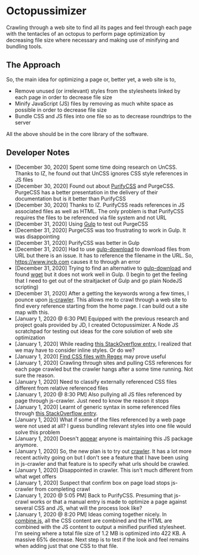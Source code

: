 # Octopussimizer

Crawling through a web site to find all its pages and feel through each page with the tentacles of an octopus to perform page optimization by decreasing file size where necessary and making use of minifying and bundling tools.

## The Approach

So, the main idea for optimizing a page or, better yet, a web site is to,

 * Remove unused (or irrelevant) styles from the stylesheets linked by each page in order to decrease file size
 * Minify JavaScript (JS) files by removing as much white space as possible in order to decrease file size
 * Bundle CSS and JS files into one file so as to decrease roundtrips to the server

All the above should be in the core library of the software.

## Developer Notes

 * [December 30, 2020] Spent some time doing research on UnCSS. Thanks to IZ, he found out that UnCSS ignores CSS style references in JS files
 * [December 30, 2020] Found out about [PurifyCSS](https://github.com/purifycss/purifycss) and PurgeCSS. PurgeCSS has a better presentation in the delivery of their documentation but is it better than PurifyCSS
 * [December 30, 2020] Thanks to IZ. PurifyCSS reads references in JS associated files as well as HTML. The only problem is that PurifyCSS requires the files to be referenced via file system and not URL
 * [December 31, 2020] Using [Gulp](https://gulpjs.com/) to test out PurgeCSS
 * [December 31, 2020] PurgeCSS was too frustrating to work in Gulp. It was disappointing
 * [December 31, 2020] PurifyCSS was better in Gulp
 * [December 31, 2020] Had to use [gulp-download](https://www.npmjs.com/package/gulp-download) to download files from URL but there is an issue. It has to reference the filename in the URL. So, https://www.jncb.com causes it to through an error
 * [December 31, 2020] Trying to find an alternative to [gulp-download](https://www.npmjs.com/package/gulp-download) and found [wget](https://www.npmjs.com/package/wget) but it does not work well in Gulp. (I begin to get the feeling that I need to get out of the straitjacket of Gulp and go plain NodeJS scripting)
 * [December 31, 2020] After a getting the keywords wrong a few times, I pounce upon [js-crawler](https://www.npmjs.com/package/js-crawler). This allows me to crawl through a web site to find every reference starting from the home page. I can build out a site map with this.
 * [January 1, 2020 @ 6:30 PM] Equipped with the previous research and project goals provided by JD, I created Octopussimizer. A Node JS scratchpad for testing out ideas for the core solution of web site optimization
 * [January 1, 2020] While reading [this StackOverflow entry](https://stackoverflow.com/questions/1679507/getting-all-css-used-in-html-file/31460383), I realized that we may have to consider inline styles. Or do we?
 * [January 1, 2020] [Find CSS files with Regex](https://stackoverflow.com/questions/30866169/how-to-find-css-files-with-regex) may prove useful
 * [January 1, 2020] Crawling through sites and pulling CSS references for each page crawled but the crawler hangs after a some time running. Not sure the reason.
 * [January 1, 2020] Need to classify externally referenced CSS files different from relative referenced files
 * [January 1, 2020 @ 8:30 PM] Also pullying all JS files referenced by page through js-crawler. Just need to know the reason it stops
 * [January 1, 2020] Learnt of generic syntax in some referenced files through [this StackOverflow entry](https://stackoverflow.com/questions/550038/is-it-valid-to-replace-http-with-in-a-script-src-http).
 * [January 1, 2020] What if some of the files referenced by a web page were not used at all? I guess bundling relevant styles into one file would solve this problem
 * [January 1, 2020] Doesn't [appear](https://github.com/antivanov/js-crawler/issues/58) anyone is maintaining this JS package anymore.
 * [January 1, 2020] So, the new plan is to try out [crawler](https://www.npmjs.com/package/crawler). It has a lot more recent activity going on but I don't see a feature that I have been using in js-crawler and that feature is to specify what urls should be crawled.
 * [January 1, 2020] Disappointed in crawler. This isn't much different from what wget offers
 * [January 1, 2020] Suspect that confirm box on page load stops js-crawler from completing crawl
 * [January 1, 2020 @ 5:05 PM] Back to PurifyCSS. Presuming that js-crawl works or that a manual entry is made to optimize a page against several CSS and JS, what will the process look like?
 * [January 1, 2020 @ 8:20 PM] Ideas coming together nicely. In [combine.js](./combine.js), all the CSS content are combined and the HTML are combined with the JS content to output a minified purified stylesheet. I'm seeing where a total file size of 1.2 MB is optimized into 422 KB. A massive 65% decrease. Next step is to test if the look and feel remains when adding just that one CSS to that file.